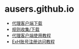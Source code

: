 # ausers.github.io
* [代理客户端下载](https://ausers.github.io/index.html)
* [规则收集/下载](https://ausers.github.io/rule.html)
* [代理客户端使用教程](https://ausers.github.io/guide.html)
* [ExH账号注册访问教程](https://ausers.github.io/ex.html)
